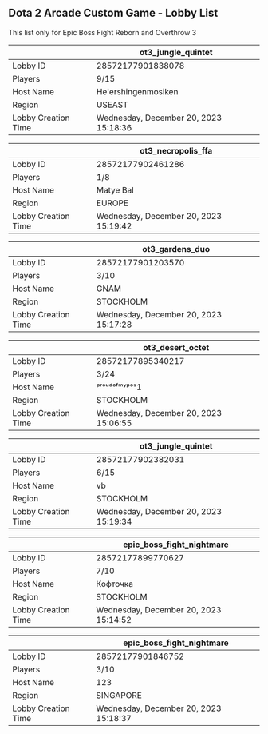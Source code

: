## Dota 2 Arcade Custom Game - Lobby List

This list only for Epic Boss Fight Reborn and Overthrow 3

|  | ot3_jungle_quintet |
| ------ | ------ |
| Lobby ID | 28572177901838078 |
| Players | 9/15 |
| Host Name | He'ershingenmosiken |
| Region | USEAST |
| Lobby Creation Time | Wednesday, December 20, 2023 15:18:36 |


|  | ot3_necropolis_ffa |
| ------ | ------ |
| Lobby ID | 28572177902461286 |
| Players | 1/8 |
| Host Name | Matye Bal |
| Region | EUROPE |
| Lobby Creation Time | Wednesday, December 20, 2023 15:19:42 |


|  | ot3_gardens_duo |
| ------ | ------ |
| Lobby ID | 28572177901203570 |
| Players | 3/10 |
| Host Name | GNAM |
| Region | STOCKHOLM |
| Lobby Creation Time | Wednesday, December 20, 2023 15:17:28 |


|  | ot3_desert_octet |
| ------ | ------ |
| Lobby ID | 28572177895340217 |
| Players | 3/24 |
| Host Name | ᵖʳᵒᵘᵈᵒᶠᵐʸᵖᵒˢ1 |
| Region | STOCKHOLM |
| Lobby Creation Time | Wednesday, December 20, 2023 15:06:55 |


|  | ot3_jungle_quintet |
| ------ | ------ |
| Lobby ID | 28572177902382031 |
| Players | 6/15 |
| Host Name | vb |
| Region | STOCKHOLM |
| Lobby Creation Time | Wednesday, December 20, 2023 15:19:34 |


|  | epic_boss_fight_nightmare |
| ------ | ------ |
| Lobby ID | 28572177899770627 |
| Players | 7/10 |
| Host Name | Кофточка |
| Region | STOCKHOLM |
| Lobby Creation Time | Wednesday, December 20, 2023 15:14:52 |


|  | epic_boss_fight_nightmare |
| ------ | ------ |
| Lobby ID | 28572177901846752 |
| Players | 3/10 |
| Host Name | 123 |
| Region | SINGAPORE |
| Lobby Creation Time | Wednesday, December 20, 2023 15:18:37 |


